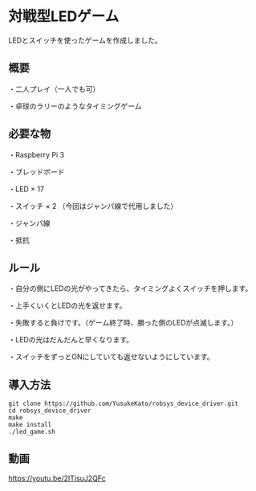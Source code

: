 # 対戦型LEDゲーム

LEDとスイッチを使ったゲームを作成しました。



概要
---
・二人プレイ（一人でも可）

・卓球のラリーのようなタイミングゲーム



必要な物
---
・Raspberry Pi 3

・ブレッドボード

・LED × 17

・スイッチ × 2 （今回はジャンパ線で代用しました）

・ジャンパ線

・抵抗



ルール
---
・自分の側にLEDの光がやってきたら、タイミングよくスイッチを押します。

・上手くいくとLEDの光を返せます。

・失敗すると負けです。（ゲーム終了時、勝った側のLEDが点滅します。）

・LEDの光はだんだんと早くなります。

・スイッチをずっとONにしていても返せないようにしています。



導入方法
---
```
git clone https://github.com/YusukeKato/robsys_device_driver.git
cd robsys_device_driver
make
make install
./led_game.sh
```



動画
---
https://youtu.be/2ITisuJ2QFc
